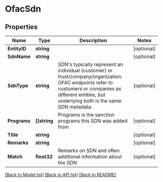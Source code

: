 # OfacSdn

## Properties

Name | Type | Description | Notes
------------ | ------------- | ------------- | -------------
**EntityID** | **string** |  | [optional] 
**SdnName** | **string** |  | [optional] 
**SdnType** | **string** | SDN&#39;s typically represent an individual (customer) or trust/company/organization. OFAC endpoints refer to customers or companies as different entities, but underlying both is the same SDN metadata. | [optional] 
**Programs** | **[]string** | Programs is the sanction programs this SDN was added from | [optional] 
**Title** | **string** |  | [optional] 
**Remarks** | **string** |  | [optional] 
**Match** | **float32** | Remarks on SDN and often additional information about the SDN | [optional] 

[[Back to Model list]](../README.md#documentation-for-models) [[Back to API list]](../README.md#documentation-for-api-endpoints) [[Back to README]](../README.md)


